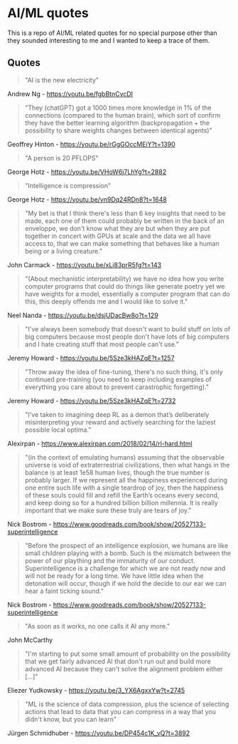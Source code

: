 # AI/ML quotes

This is a repo of AI/ML related quotes for no special purpose other than they sounded interesting to me and I wanted to keep a trace of them.

## Quotes

> "AI is the new electricity"

Andrew Ng - https://youtu.be/fgbBtnCvcDI

> "They (chatGPT) got a 1000 times more knowledge in 1% of the connections (compared to the human brain), which sort of confirm they have the better learning algorithm (backpropagation + the possibility to share weights changes between identical agents)"

Geoffrey Hinton - https://youtu.be/rGgGOccMEiY?t=1390

> "A person is 20 PFLOPS"

George Hotz - https://youtu.be/VHoW6j7LhYg?t=2882

> "Intelligence is compression"

George Hotz - https://youtu.be/vn9Dq24RDn8?t=1648

> "My bet is that I think there's less than 6 key insights that need to be made, each one of them could probably be written in the back of an enveloppe, we don't know what they are but when they are put together in concert with GPUs at scale and the data we all have access to, that we can make something that behaves like a human being or a living creature."

John Carmack - https://youtu.be/xLi83prR5fg?t=143

> "(About mechanistic interpretability) we have no idea how you write computer programs that could do things like generate poetry yet we have weights for a model, essentially a computer program that can do this, this deeply offends me and I would like to solve it."

Neel Nanda - https://youtu.be/dsjUDacBw8o?t=129

> "I've always been somebody that doesn't want to build stuff on lots of big computers because most people don't have lots of big computers and I hate creating stuff that most people can't use."

Jeremy Howard - https://youtu.be/5Sze3kHAZqE?t=1257

> "Throw away the idea of fine-tuning, there's no such thing, it's only continued pre-training (you need to keep including examples of everything you care about to prevent carastrophic forgetting)."

Jeremy Howard - https://youtu.be/5Sze3kHAZqE?t=2732

> "I’ve taken to imagining deep RL as a demon that’s deliberately misinterpreting your reward and actively searching for the laziest possible local optima."

Alexirpan - https://www.alexirpan.com/2018/02/14/rl-hard.html

> "(in the context of emulating humans) assuming that the observable universe is void of extraterrestrial civilizations, then what hangs in the balance is at least 1e58 human lives, though the true number is probably larger. If we represent all the happiness experienced during one entire such life with a single teardrop of joy, then the happiness of these souls could fill and refill the Earth’s oceans every second, and keep doing so for a hundred billion billion millennia. It is really important that we make sure these truly are tears of joy."

Nick Bostrom - https://www.goodreads.com/book/show/20527133-superintelligence

> "Before the prospect of an intelligence explosion, we humans are like small children playing with a bomb. Such is the mismatch between the power of our plaything and the immaturity of our conduct. Superintelligence is a challenge for which we are not ready now and will not be ready for a long time. We have little idea when the detonation will occur, though if we hold the decide to our ear we can hear a faint ticking sound."

Nick Bostrom - https://www.goodreads.com/book/show/20527133-superintelligence

> "As soon as it works, no one calls it AI any more."

John McCarthy

> "I'm starting to put some small amount of probability on the possibility that we get fairly advanced AI that don't run out and build more advanced AI because they can't solve the alignment problem either [...]"

Eliezer Yudkowsky - https://youtu.be/3_YX6AgxxYw?t=2745

> "ML is the science of data compression, plus the science of selecting actions that lead to data that you can compress in a way that you didn't know, but you can learn"

Jürgen Schmidhuber - https://youtu.be/DP454c1K_vQ?t=3892

